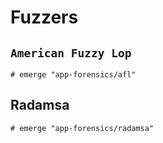 # Fuzzers

## `American Fuzzy Lop`

```ShellSession
# emerge "app-forensics/afl"
```

## Radamsa

```ShellSession
# emerge "app-forensics/radamsa"
```
